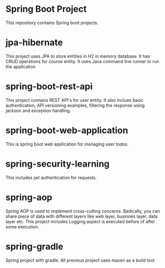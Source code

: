 # Spring Boot Project

This repository contains Spring boot projects.

# jpa-hibernate

This project uses JPA to store entities in H2 in memory database.
It has CRUD operations for course entity.
It uses Java command line runner to run the application

# spring-boot-rest-api

This project contains REST API's for user entity.
It also inclues basic authentication, API versioning examples, filtering the response using jackson and exception handling.

# spring-boot-web-application

This is spring boot web application for managing user todos.

# spring-security-learning

This includes jwt authentication for requests.

# spring-aop

Spring AOP is used to implement cross-cutting concerns. Badically, you can share piece of data with different layers like web layer, businnes layer, data layer etc.
This project includes Logging aspect is executed before of after some execution.

# spring-gradle

Spring project with gradle. All previous project uses maven as a build tool
